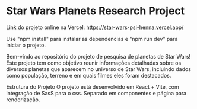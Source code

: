 # Star Wars Planets Research Project

Link do projeto online na Vercel:
https://star-wars-psi-henna.vercel.app/


Use "npm install" para instalar as dependencias e "npm run dev" para iniciar o projeto.

Bem-vindo ao repositório do projeto de pesquisa de planetas de Star Wars! Este projeto tem como objetivo reunir informações detalhadas sobre os diversos planetas que aparecem no universo de Star Wars, incluindo dados como população, terreno e em quais filmes eles foram destacados.

Estrutura do Projeto
O projeto está desenvolvido em React + Vite, com integração de SasS para o css. Separado em componentes e página para renderização.
